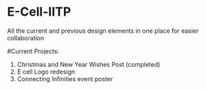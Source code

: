 # E-Cell-IITP
All the current and previous design elements in one place for easier collaboration

#Current Projects:

1) Christmas and New Year Wishes Post (completed)
2) E cell Logo redesign
3) Connecting Infinities event poster

